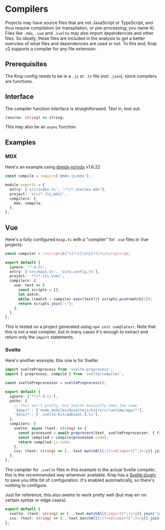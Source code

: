 # Compilers

Projects may have source files that are not JavaScript or TypeScript, and thus require compilation (or transpilation, or
pre-processing, you name it). Files like `.mdx`, `.vue` and `.svelte` may also import dependencies and other files. So
ideally, these files are included in the analysis to get a better overview of what files and dependencies are used or
not. To this end, Knip v2 supports a compiler for any file extension.

## Prerequisites

The Knip config needs to be in a `.js` or `.ts` file (not `.json`), since compilers are functions.

## Interface

The compiler function interface is straightforward. Text in, text out:

```ts
(source: string) => string;
```

This may also be an `async` function.

## Examples

### MDX

Here's an example using [@mdx-js/mdx][1] v1.6.22

```ts
const compile = require('@mdx-js/mdx');

module.exports = {
  entry: ['src/index.ts', '**/*.stories.mdx'],
  project: 'src/*.{ts,mdx}',
  compilers: {
    mdx: compile,
  },
};
```

## Vue

Here's a fully configured `knip.ts` with a "compiler" for `.vue` files in Vue projects:

```ts
const compiler = /<script\b[^>]*>([\s\S]*?)<\/script>/gm;

export default {
  ignore: '*.d.ts',
  entry: ['src/main.ts', 'vite.config.ts'],
  project: '**/*.{ts,vue}',
  compilers: {
    vue: text => {
      const scripts = [];
      let match;
      while ((match = compiler.exec(text))) scripts.push(match[1]);
      return scripts.join(';');
    },
  },
};
```

This is tested on a project generated using `npm init vue@latest`. Note that this is not a real compiler, but in many
cases it's enough to extract and return only the `import` statements.

### Svelte

Here's another example, this one is for Svelte:

```ts
import sveltePreprocess from 'svelte-preprocess';
import { preprocess, compile } from 'svelte/compiler';

const sveltePreprocessor = sveltePreprocess();

export default {
  ignore: ['**/*.d.ts'],
  paths: {
    // This ain't pretty, but Svelte basically does the same
    '$app/*': ['node_modules/@sveltejs/kit/src/runtime/app/*'],
    '$env/*': ['.svelte-kit/ambient.d.ts'],
  },
  compilers: {
    svelte: async (text: string) => {
      const processed = await preprocess(text, sveltePreprocessor, { filename: 'dummy.ts' });
      const compiled = compile(processed.code);
      return compiled.js.code;
    },
    css: (text: string) => [...text.matchAll(/(?<=@)import[^;]+/g)].join('\n'),
  },
};
```

The compiler for `.svelte` files in this example is the actual Svelte compiler, this is the recommended way whenever
available. Knip has a [Svelte plugin][2] to save you little bit of configuration. It's enabled automatically, so there's
nothing to configure.

Just for reference, this also seems to work pretty well (but may err on certain syntax or edge cases):

```ts
export default {
  svelte: (text: string) => [...text.matchAll(/import[^;]+/g)].join('\n'),
  css: (text: string) => [...text.matchAll(/(?<=@)import[^;]+/g)].join('\n'),
};
```

[1]: https://www.npmjs.com/package/@mdx-js/mdx
[2]: ../src/plugins/svelte
